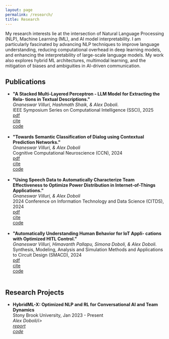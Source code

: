 ```yaml
---
layout: page
permalink: /research/
title: Research
---
```


My research interests lie at the intersection of Natural Language Processing (NLP), Machine Learning (ML), and AI model interpretability. I am particularly fascinated by advancing NLP techniques to improve language understanding, reducing computational overhead in deep learning models, and enhancing the interpretability of large-scale language models. My work also explores hybrid ML architectures, multimodal learning, and the mitigation of biases and ambiguities in AI-driven communication.

<h2>Publications</h2>
<ul>
	<li>
		<b>"A Stacked Multi-Layered Perceptron - LLM Model for Extracting the Rela- tions in Textual Descriptions."</b><br>
		<i>Gnaneswar Villuri, Hashmath Shaik, & Alex Doboli.</i><br>
		IEEE Symposium Series on Computational Intelligence (SSCI), 2025<br>
		<a href=""><div class="color-button">pdf</div></a><a href=""><div class="color-button">cite</div></a><a href=""><div class="color-button">code</div></a>
	</li><br>
	<li>
		<b>"Towards Semantic Classification of Dialog using Contextual Prediction Networks."</b><br>
		<i>Gnaneswar Villuri, & Alex Doboli</i><br>
		Cognitive Computational Neuroscience (CCN), 2024<br>
		<a href=""><div class="color-button">pdf</div></a><a href=""><div class="color-button">cite</div></a><a href=""><div class="color-button">code</div></a>
	</li><br>
	<li>
		<b>"Using Speech Data to Automatically Characterize Team Effectiveness to Optimize Power Distribution in Internet-of-Things Applications."</b><br>
		<i>Gnaneswar Villuri, & Alex Doboli</i><br>
		2024 Conference on Information Technology and Data Science (CITDS), 2024<br>
		<a href=""><div class="color-button">pdf</div></a><a href=""><div class="color-button">cite</div></a><a href=""><div class="color-button">code</div></a>
	</li><br>
	<li>
		<b>"Automatically Understanding Human Behavior for IoT Appli- cations with Optimized HITL Control."</b><br>
		<i>Gnaneswar Villuri, Himavanth Pallapu, Simona Doboli, & Alex Doboli.</i><br>
		Synthesis, Modeling, Analysis and Simulation Methods and Applications to Circuit Design (SMACD), 2024<br>
		<a href=""><div class="color-button">pdf</div></a><a href=""><div class="color-button">cite</div></a><a href=""><div class="color-button">code</div></a>
	</li><br>
</ul>

<h2>Research Projects</h2>
<ul>
	<li>
		<b>HybridML-X: Optimized NLP and RL for Conversational AI and Team Dynamics</b><br>
		Stony Brook University, Jan 2023 - Present<br>
		<i>Alex Doboli/i><br>
		<a href=""><div class="color-button">report</div></a><a href=""><div class="color-button">code</div></a>
	</li><br>
</ul>

<!-- <h2>Research Implementations</h2>
<ul>
	<li>
		<b>Title #1</b>: Brief description of this research implementation.<br>
		<a href=""><div class="color-button">paper</div></a><a href=""><div class="color-button">report</div></a><a href=""><div class="color-button">code</div></a>
	</li><br>
	<li>
		<b>Title #2</b>: Brief description of this research implementation.<br>
		<a href=""><div class="color-button">paper</div></a><a href=""><div class="color-button">report</div></a><a href=""><div class="color-button">code</div></a>
	</li><br>
</ul> -->